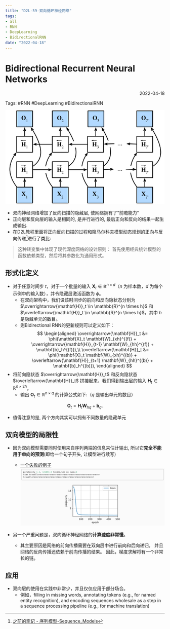 ```yaml
---
title: "D2L-59-双向循环神经网络"
tags:
- all
- RNN
- DeepLearning
- BidirectionalRNN
date: "2022-04-18"
---
```

# Bidirectional Recurrent Neural Networks

<div align="right"> 2022-04-18</div>

Tags: #RNN #DeepLearning #BidirectionalRNN


![](notes/2022/2022.4/assets/birnn%202.svg)

- 双向神经网络增加了反向扫描的隐藏层, 使网络拥有了"前瞻能力"
- 正向层和反向层的输入是相同的, 是并行进行的, 最后正向和反向的结果一起生成输出.
- 在D2L教程里面将正向反向扫描的过程和隐马尔科夫模型动态规划的正向与反向传递[^1]进行了类比: 
> 	这种转变集中体现了现代深度网络的设计原则： 首先使用经典统计模型的函数依赖类型，然后将其参数化为通用形式。

## 形式化定义
- 对于任意时间步 $t$，对于一个批量的输入 $\mathbf{X}_t \in \mathbb{R}^{n \times d}$（$n$ 为样本数，$d$ 为每个示例中的输入数），并令隐藏层激活函数为 $\phi$。
	- 在双向架构中，我们设该时间步的前向和反向隐状态分别为 $\overrightarrow{\mathbf{H}}_t  \in \mathbb{R}^{n \times h}$ 和 $\overleftarrow{\mathbf{H}}_t  \in \mathbb{R}^{n \times h}$，其中 $h$ 是隐藏单元的数目。
	- 则Bidirectional RNN的更新规则可以定义如下：
	$$
	\begin{aligned}
	\overrightarrow{\mathbf{H}}_t &= \phi(\mathbf{X}_t \mathbf{W}_{xh}^{(f)} + \overrightarrow{\mathbf{H}}_{t-1} \mathbf{W}_{hh}^{(f)}  + \mathbf{b}_h^{(f)}),\\
	\overleftarrow{\mathbf{H}}_t &= \phi(\mathbf{X}_t \mathbf{W}_{xh}^{(b)} + \overleftarrow{\mathbf{H}}_{t+1} \mathbf{W}_{hh}^{(b)}  + \mathbf{b}_h^{(b)}),
	\end{aligned}
	$$
- 将前向隐状态 $\overrightarrow{\mathbf{H}}_t$ 和反向隐状态 $\overleftarrow{\mathbf{H}}_t$ 拼接起来，我们得到输出层的输入 $\mathbf{H}_t \in \mathbb{R}^{n \times 2h}$。
	- 输出 $\mathbf{O}_t \in \mathbb{R}^{n \times q}$ 的计算公式如下:（$q$ 是输出单元的数目）

$$\mathbf{O}_t = \mathbf{H}_t \mathbf{W}_{hq} + \mathbf{b}_q.$$

- 值得注意的是, 两个方向其实可以拥有不同数量的隐藏单元

## 双向模型的局限性
- 因为双向模型需要同时使用来自序列两端的信息来估计输出, 所以它**完全不能用于单向的预测**(即给一个句子开头, 让模型进行续写)
	- [一个失败的例子](https://zh-v2.d2l.ai/chapter_recurrent-modern/bi-rnn.html#id10)
	![](notes/2022/2022.4/assets/Pasted%20image%2020220419003512.png)

- 另一个严重问题是，双向循环神经网络的**计算速度非常慢**。 
	- 其主要原因是网络的前向传播需要在双向层中进行前向和后向递归， 并且网络的反向传播还依赖于前向传播的结果。 因此，梯度求解将有一个非常长的链。

## 应用
- 双向层的使用在实践中非常少，并且仅仅应用于部分场合。 
	- 例如，filling in missing words, annotating tokens (e.g., for named entity recognition), and encoding sequences wholesale as a step in a sequence processing pipeline (e.g., for machine translation)


[^1]: [之前的笔记 - 序列模型-Sequence_Models](notes/2022/2022.3/D2L-48-序列模型-Sequence_Models.md#^f8bb86)